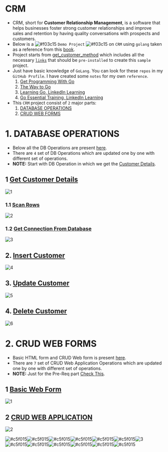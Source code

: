 # CRM
* CRM, short for **Customer Relationship Management**, is a software that helps businesses foster strong customer relationships and improve sales and retention by having quality conversations with prospects and customers.
* Below is a  ![#f03c15](https://via.placeholder.com/15/f03c15/000000?text=+) `Demo Project` ![#f03c15](https://via.placeholder.com/15/f03c15/000000?text=+)  on `CRM` using `golang` taken as a reference from this [book](https://www.packtpub.com/product/learn-data-structures-and-algorithms-with-golang/9781789618501).
* Project starts from [get_customer_method](https://github.com/rudyredhat/CRM/blob/main/01-Database_Operation/01/get_customer_method.go) which includes all the necessary [`links`](https://github.com/rudyredhat/CRM/blob/main/01-Database_Operation/01/get_customer_method.go#L7) that should be `pre-installed` to create this `sample` project. 
* Just have basic knowledge of `GoLang`. You can look for these `repos` in my `GitHub Profile`. I have created some `notes` for my own `reference`.
  1. [Get Programming With Go](https://github.com/rudyredhat/go_GetProgrammingWithGo) 
  2. [The Way to Go](https://github.com/rudyredhat/go_3)
  3. [Learning Go, LinkedIn Learning](https://github.com/rudyredhat/go_1)
  4. [Go Essential Training, LinkedIn Learning](https://github.com/rudyredhat/go_2)
* This `CRM` project consist of `2` major parts:
  1. [DATABASE OPERATIONS](https://github.com/rudyredhat/CRM/tree/main/01-Database_Operation)
  2. [CRUD WEB FORMS](https://github.com/rudyredhat/CRM/tree/main/02-CRUD_Wed_Forms)

# 1. DATABASE OPERATIONS
* Below all the DB Operations are present [here](https://github.com/rudyredhat/CRM/tree/main/01-Database_Operation/01).
* There are `4` set of DB Operations which are updated one by one with different set of operations.
* **NOTE:** Start with DB Operation in which we get the [Customer Details](https://github.com/rudyredhat/CRM/blob/main/01-Database_Operation/01/get_customer_method.go).

## 1 [Get Customer Details](https://github.com/rudyredhat/CRM/blob/main/01-Database_Operation/01/get_customer_method.go#L55)
![1](https://github.com/rudyredhat/CRM/blob/main/01-Database_Operation/01/getcustomer.png) 
### 1.1 [Scan Rows](https://github.com/rudyredhat/CRM/blob/main/01-Database_Operation/01/get_customer_method.go#L75)
![2](https://github.com/rudyredhat/CRM/blob/main/01-Database_Operation/01/scanrows.png)
### 1.2 [Get Connection From Database](https://github.com/rudyredhat/CRM/blob/main/01-Database_Operation/01/get_customer_method.go#L41)
![3](https://github.com/rudyredhat/CRM/blob/main/01-Database_Operation/01/getconnection.png)
## 2. [Insert Customer](https://github.com/rudyredhat/CRM/blob/main/01-Database_Operation/02/insert_customer.go#L80) 
![4](https://github.com/rudyredhat/CRM/blob/main/01-Database_Operation/02/insertcustomer.png)
## 3. [Update Customer](https://github.com/rudyredhat/CRM/blob/main/01-Database_Operation/03/update_operation.go#L90)
![5](https://github.com/rudyredhat/CRM/blob/main/01-Database_Operation/03/updatecustomer.png)
## 4. [Delete Customer](https://github.com/rudyredhat/CRM/blob/main/01-Database_Operation/04/delete_customer.go#L105)
![6](https://github.com/rudyredhat/CRM/blob/main/01-Database_Operation/04/deletecustomer.png)

# 2. CRUD WEB FORMS
* Basic HTML form and CRUD Web form is present [here](https://github.com/rudyredhat/CRM/tree/main/02-CRUD_Wed_Forms).
* There are `7` set of CRUD Web Application Operations which are updated one by one with different set of operations.
* **NOTE:** Just for the Pre-Req part [Check This](https://github.com/rudyredhat/CRM/blob/main/02-CRUD_Wed_Forms/02/crm_application.go#L10).

## 1 [Basic Web Form](https://github.com/rudyredhat/CRM/blob/main/02-CRUD_Wed_Forms/01/web_forms.go)
![1](https://github.com/rudyredhat/CRM/blob/main/02-CRUD_Wed_Forms/01/web_form_sample.png)

## 2 [CRUD WEB APPLICATION](https://github.com/rudyredhat/CRM/blob/main/02-CRUD_Wed_Forms/02/crm_application.go)
![2](https://github.com/rudyredhat/CRM/blob/main/02-CRUD_Wed_Forms/02/crm_application.png)<br />


![#c5f015](https://via.placeholder.com/15/c5f015/000000?text=+)![#c5f015](https://via.placeholder.com/15/c5f015/000000?text=+)![#c5f015](https://via.placeholder.com/15/c5f015/000000?text=+)![#c5f015](https://via.placeholder.com/15/c5f015/000000?text=+)![#c5f015](https://via.placeholder.com/15/c5f015/000000?text=+)![#c5f015](https://via.placeholder.com/15/c5f015/000000?text=+)![3](https://github.com/rudyredhat/CRM/blob/main/02-CRUD_Wed_Forms/Thank_You.png)![#c5f015](https://via.placeholder.com/15/c5f015/000000?text=+)![#c5f015](https://via.placeholder.com/15/c5f015/000000?text=+)![#c5f015](https://via.placeholder.com/15/c5f015/000000?text=+)![#c5f015](https://via.placeholder.com/15/c5f015/000000?text=+)![#c5f015](https://via.placeholder.com/15/c5f015/000000?text=+)![#c5f015](https://via.placeholder.com/15/c5f015/000000?text=+)
